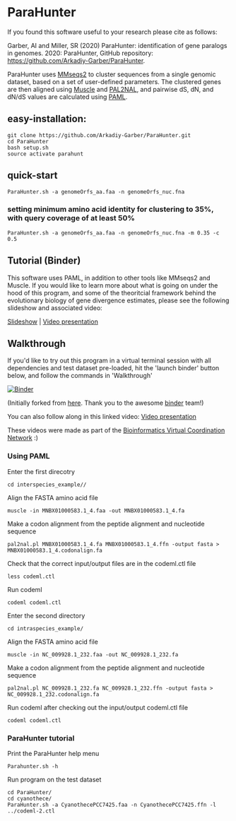 # ParaHunter
If you found this software useful to your research please cite as follows:

Garber, AI and Miller, SR (2020) ParaHunter: identification of gene paralogs in genomes. 2020: ParaHunter, GitHub repository: https://github.com/Arkadiy-Garber/ParaHunter.

ParaHunter uses [MMseqs2](https://www.nature.com/articles/nbt.3988) to cluster sequences from a single genomic dataset, based on a set of user-defined parameters. The clustered genes are then aligned using [Muscle](https://www.ncbi.nlm.nih.gov/pmc/articles/PMC390337/) and [PAL2NAL](https://www.ncbi.nlm.nih.gov/pmc/articles/PMC1538804/), and pairwise dS, dN, and dN/dS values are calculated using [PAML](https://pubmed.ncbi.nlm.nih.gov/17483113/).

## easy-installation:
  
    git clone https://github.com/Arkadiy-Garber/ParaHunter.git
    cd ParaHunter
    bash setup.sh
    source activate parahunt

## quick-start

    ParaHunter.sh -a genomeOrfs_aa.faa -n genomeOrfs_nuc.fna

### setting minimum amino acid identity for clustering to 35%, with query coverage of at least 50%

    ParaHunter.sh -a genomeOrfs_aa.faa -n genomeOrfs_nuc.fna -m 0.35 -c 0.5


## Tutorial (Binder)

This software uses PAML, in addition to other tools like MMseqs2 and Muscle. If you would like to learn more about what is going on under the hood of this program, and some of the theoritcial framework behind the evolutionary biology of gene divergence estimates, please see the following slideshow and associated video:

[Slideshow](https://github.com/biovcnet/topic-pop-gen-and-comparative-genomics/blob/master/Lesson-1/Comparative-Genomics-Lesson-1.pdf) | [Video presentation](https://www.youtube.com/watch?v=NtFuHFp0xB4)


## Walkthrough

If you'd like to try out this program in a virtual terminal session with all dependencies and test dataset pre-loaded, hit the 'launch binder' button below, and follow the commands in 'Walkthrough'

[![Binder](https://mybinder.org/badge_logo.svg)](https://gesis.mybinder.org/binder/v2/gh/biovcnet/bvcn-binder-paml/master?urlpath=lab)

(Initially forked from [here](https://github.com/binder-examples/conda). Thank you to the awesome [binder](https://mybinder.org/) team!)

You can also follow along in this linked video:
[Video presentation](https://www.youtube.com/watch?v=stjJHfQ51sA&t=1179s)


These videos were made as part of the [Bioinformatics Virtual Coordination Network](https://biovcnet.github.io/) :)

### Using PAML

Enter the first direcotry

    cd interspecies_example//

Align the FASTA amino acid file

    muscle -in MNBX01000583.1_4.faa -out MNBX01000583.1_4.fa

Make a codon alignment from the peptide alignment and nucleotide sequence

    pal2nal.pl MNBX01000583.1_4.fa MNBX01000583.1_4.ffn -output fasta > MNBX01000583.1_4.codonalign.fa

Check that the correct input/output files are in the codeml.ctl file

    less codeml.ctl

Run codeml

    codeml codeml.ctl

Enter the second directory

    cd intraspecies_example/

Align the FASTA amino acid file

    muscle -in NC_009928.1_232.faa -out NC_009928.1_232.fa

Make a codon alignment from the peptide alignment and nucleotide sequence

    pal2nal.pl NC_009928.1_232.fa NC_009928.1_232.ffn -output fasta > NC_009928.1_232.codonalign.fa

Run codeml after checking out the input/output codeml.ctl file

    codeml codeml.ctl


### ParaHunter tutorial

Print the ParaHunter help menu

    Parahunter.sh -h

Run program on the test dataset

    cd ParaHunter/
    cd cyanothece/
    ParaHunter.sh -a CyanothecePCC7425.faa -n CyanothecePCC7425.ffn -l ../codeml-2.ctl

